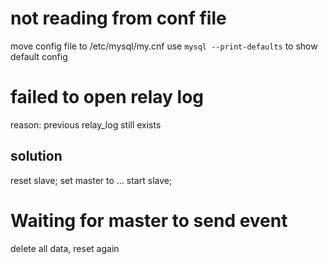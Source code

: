 # not reading from conf file
move config file to /etc/mysql/my.cnf
use `mysql --print-defaults` to show default config

# failed to open relay log
reason: previous relay_log still exists

## solution
reset slave;
set master to ...
start slave;

# Waiting for master to send event
delete all data, reset again




